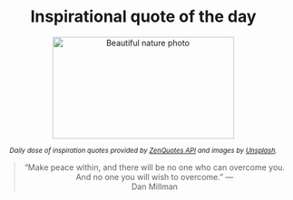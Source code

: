 
<div align="center">

# Inspirational quote of the day

<img src="./data/photo.jpeg" alt="Beautiful nature photo" width="320" height="180">

<sub><i>Daily dose of inspiration quotes provided by [ZenQuotes API](https://zenquotes.io/) and images by [Unsplash](https://unsplash.com/).</i></sub>


<blockquote>&ldquo;Make peace within, and there will be no one who can overcome you. And no one you will wish to overcome.&rdquo; &mdash; <footer>Dan Millman</footer></blockquote>

</div>
